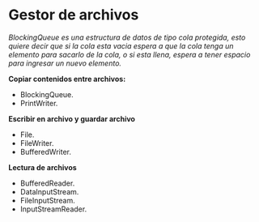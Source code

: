 # Gestor de archivos

_BlockingQueue es una estructura de datos de tipo cola protegida, esto quiere decir que si la cola esta vacia espera a que la cola tenga un elemento para sacarlo de la cola, o si esta llena, espera a tener espacio para ingresar un nuevo elemento._

__Copiar contenidos entre archivos:__

* BlockingQueue.
* PrintWriter.

__Escribir en archivo y guardar archivo__

* File.
* FileWriter.
* BufferedWriter.

__Lectura de archivos__

* BufferedReader.
* DataInputStream.
* FileInputStream.
* InputStreamReader.